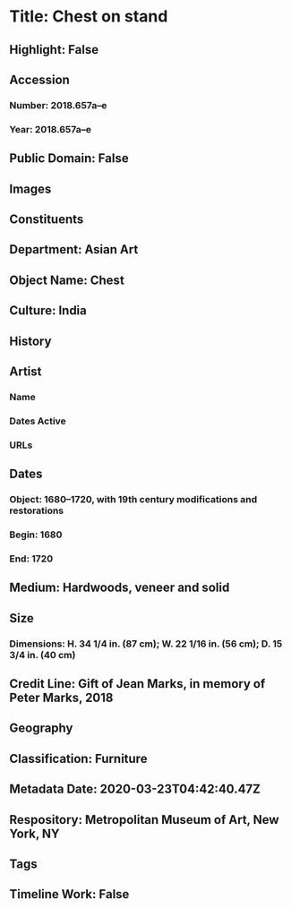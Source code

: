 # Title: Chest on stand
## Highlight: False
## Accession
### Number: 2018.657a–e
### Year: 2018.657a–e
## Public Domain: False
## Images
## Constituents
## Department: Asian Art
## Object Name: Chest
## Culture: India
## History
## Artist
### Name
### Dates Active
### URLs
## Dates
### Object: 1680–1720, with 19th century modifications and restorations
### Begin: 1680
### End: 1720
## Medium: Hardwoods, veneer and solid
## Size
### Dimensions: H. 34 1/4 in. (87 cm); W. 22 1/16 in. (56 cm); D. 15 3/4 in. (40 cm)
## Credit Line: Gift of Jean Marks, in memory of Peter Marks, 2018
## Geography
## Classification: Furniture
## Metadata Date: 2020-03-23T04:42:40.47Z
## Respository: Metropolitan Museum of Art, New York, NY
## Tags
## Timeline Work: False